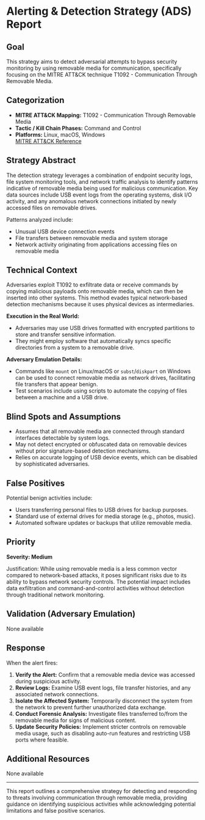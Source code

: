 # Alerting & Detection Strategy (ADS) Report

## Goal

This strategy aims to detect adversarial attempts to bypass security monitoring by using removable media for communication, specifically focusing on the MITRE ATT&CK technique T1092 - Communication Through Removable Media.

## Categorization

- **MITRE ATT&CK Mapping:** T1092 - Communication Through Removable Media
- **Tactic / Kill Chain Phases:** Command and Control
- **Platforms:** Linux, macOS, Windows  
[MITRE ATT&CK Reference](https://attack.mitre.org/techniques/T1092)

## Strategy Abstract

The detection strategy leverages a combination of endpoint security logs, file system monitoring tools, and network traffic analysis to identify patterns indicative of removable media being used for malicious communication. Key data sources include USB event logs from the operating systems, disk I/O activity, and any anomalous network connections initiated by newly accessed files on removable drives.

Patterns analyzed include:
- Unusual USB device connection events
- File transfers between removable media and system storage
- Network activity originating from applications accessing files on removable media

## Technical Context

Adversaries exploit T1092 to exfiltrate data or receive commands by copying malicious payloads onto removable media, which can then be inserted into other systems. This method evades typical network-based detection mechanisms because it uses physical devices as intermediaries.

**Execution in the Real World:**
- Adversaries may use USB drives formatted with encrypted partitions to store and transfer sensitive information.
- They might employ software that automatically syncs specific directories from a system to a removable drive.

**Adversary Emulation Details:**
- Commands like `mount` on Linux/macOS or `subst`/`diskpart` on Windows can be used to connect removable media as network drives, facilitating file transfers that appear benign.
- Test scenarios include using scripts to automate the copying of files between a machine and a USB drive.

## Blind Spots and Assumptions

- Assumes that all removable media are connected through standard interfaces detectable by system logs.
- May not detect encrypted or obfuscated data on removable devices without prior signature-based detection mechanisms.
- Relies on accurate logging of USB device events, which can be disabled by sophisticated adversaries.

## False Positives

Potential benign activities include:
- Users transferring personal files to USB drives for backup purposes.
- Standard use of external drives for media storage (e.g., photos, music).
- Automated software updates or backups that utilize removable media.

## Priority

**Severity: Medium**

Justification: While using removable media is a less common vector compared to network-based attacks, it poses significant risks due to its ability to bypass network security controls. The potential impact includes data exfiltration and command-and-control activities without detection through traditional network monitoring.

## Validation (Adversary Emulation)

None available

## Response

When the alert fires:
1. **Verify the Alert:** Confirm that a removable media device was accessed during suspicious activity.
2. **Review Logs:** Examine USB event logs, file transfer histories, and any associated network connections.
3. **Isolate the Affected System:** Temporarily disconnect the system from the network to prevent further unauthorized data exchange.
4. **Conduct Forensic Analysis:** Investigate files transferred to/from the removable media for signs of malicious content.
5. **Update Security Policies:** Implement stricter controls on removable media usage, such as disabling auto-run features and restricting USB ports where feasible.

## Additional Resources

None available

---

This report outlines a comprehensive strategy for detecting and responding to threats involving communication through removable media, providing guidance on identifying suspicious activities while acknowledging potential limitations and false positive scenarios.